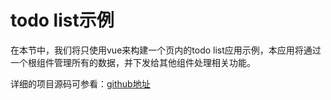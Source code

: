 # todo list示例

在本节中，我们将只使用vue来构建一个页内的todo list应用示例，本应用将通过一个根组件管理所有的数据，并下发给其他组件处理相关功能。

详细的项目源码可参看：[github地址](https://github.com/baka397/Vue-inpage-app)

